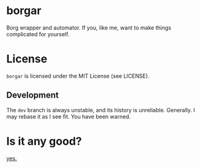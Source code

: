 # borgar
Borg wrapper and automator. If you, like me, want to make things complicated for yourself.

# License

`borgar` is licensed under the MIT License (see LICENSE).

## Development

The `dev` branch is always unstable, and its history is unreliable. Generally. I may rebase it as I see fit. You have been warned.

# Is it any good?
[yes.](https://news.ycombinator.com/item?id=3067434)